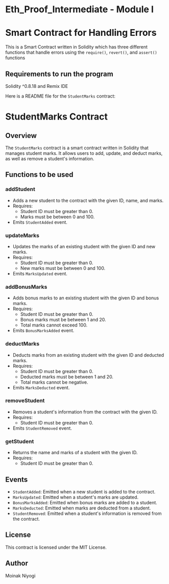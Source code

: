 # Eth_Proof_Intermediate - Module I

# Smart Contract for Handling Errors
This is a Smart Contract written in Solidity which has three different functions that handle errors using the `require()`, `revert()`, and `assert()` functions

## Requirements to run the program 
Solidity ^0.8.18 and Remix IDE

Here is a README file for the `StudentMarks` contract:

**StudentMarks Contract**
==========================

**Overview**
------------

The `StudentMarks` contract is a smart contract written in Solidity that manages student marks. It allows users to add, update, and deduct marks, as well as remove a student's information.

**Functions to be used**
------------------------

### addStudent

* Adds a new student to the contract with the given ID, name, and marks.
* Requires:
	+ Student ID must be greater than 0.
	+ Marks must be between 0 and 100.
* Emits `StudentAdded` event.

### updateMarks

* Updates the marks of an existing student with the given ID and new marks.
* Requires:
	+ Student ID must be greater than 0.
	+ New marks must be between 0 and 100.
* Emits `MarksUpdated` event.

### addBonusMarks

* Adds bonus marks to an existing student with the given ID and bonus marks.
* Requires:
	+ Student ID must be greater than 0.
	+ Bonus marks must be between 1 and 20.
	+ Total marks cannot exceed 100.
* Emits `BonusMarksAdded` event.

### deductMarks

* Deducts marks from an existing student with the given ID and deducted marks.
* Requires:
	+ Student ID must be greater than 0.
	+ Deducted marks must be between 1 and 20.
	+ Total marks cannot be negative.
* Emits `MarksDeducted` event.

### removeStudent

* Removes a student's information from the contract with the given ID.
* Requires:
	+ Student ID must be greater than 0.
* Emits `StudentRemoved` event.

### getStudent

* Returns the name and marks of a student with the given ID.
* Requires:
	+ Student ID must be greater than 0.

**Events**
------------

* `StudentAdded`: Emitted when a new student is added to the contract.
* `MarksUpdated`: Emitted when a student's marks are updated.
* `BonusMarksAdded`: Emitted when bonus marks are added to a student.
* `MarksDeducted`: Emitted when marks are deducted from a student.
* `StudentRemoved`: Emitted when a student's information is removed from the contract.

**License**
---------

This contract is licensed under the MIT License.

**Author**
---------

Moinak Niyogi


